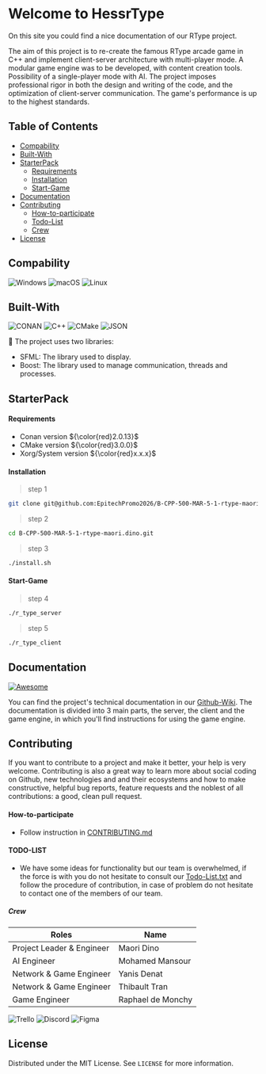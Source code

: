 # Welcome to HessrType

On this site you could find a nice documentation of our RType project.

The aim of this project is to re-create the famous RType arcade game in C++ and implement client-server architecture with multi-player mode. A modular game engine was to be developed, with content creation tools. Possibility of a single-player mode with AI. The project imposes professional rigor in both the design and writing of the code, and the optimization of client-server communication. The game's performance is up to the highest standards.


## Table of Contents

- [Compability](#compability)
- [Built-With](#built-with)
- [StarterPack](#starterpack)
  * [Requirements](#requirements)
  * [Installation](#installation)
  * [Start-Game](#start-game)
- [Documentation](#documentation)
- [Contributing](#contributing)
  * [How-to-participate](#how-to-participate)
  * [Todo-List](#todo-list)
  * [Crew](#crew)
- [License](#license)




 ## Compability

![Windows](https://img.shields.io/badge/Windows-0078D6?style=for-the-badge&logo=windows&logoColor=white)
![macOS](https://img.shields.io/badge/mac%20os-000000?style=for-the-badge&logo=macos&logoColor=F0F0F0)
![Linux](https://img.shields.io/badge/Linux-FCC624?style=for-the-badge&logo=linux&logoColor=black)


## Built-With


![CONAN](https://img.shields.io/badge/Conan-6699CB.svg?style=for-the-badge&logo=Conan&logoColor=white)
![C++](https://img.shields.io/badge/c++-%2300599C.svg?style=for-the-badge&logo=c%2B%2B&logoColor=white)
![CMake](https://img.shields.io/badge/CMake-%23008FBA.svg?style=for-the-badge&logo=cmake&logoColor=white)
![JSON](https://img.shields.io/badge/json-5E5C5C?style=for-the-badge&logo=json&logoColor=white)

📁 The project uses two libraries:

* SFML: The library used to display.
* Boost: The library used to manage communication, threads and processes.

 
## StarterPack


#### Requirements

* Conan version ${\color{red}2.0.13}$
* CMake version ${\color{red}3.0.0}$
* Xorg/System version ${\color{red}x.x.x}$


#### Installation


> step 1
```sh
git clone git@github.com:EpitechPromo2026/B-CPP-500-MAR-5-1-rtype-maori.dino.git
```

> step 2
```sh
cd B-CPP-500-MAR-5-1-rtype-maori.dino.git
```

> step 3
```sh
./install.sh
```

#### Start-Game

> step 4
```sh
./r_type_server
```

> step 5
```sh
./r_type_client
```

## Documentation
[![Awesome](https://awesome.re/badge.svg)](https://awesome.re)

You can find the project's technical documentation in our [Github-Wiki](https://github.com/EpitechPromo2026/B-CPP-500-MAR-5-1-rtype-maori.dino/wiki/RTYPE). The documentation is divided into 3 main parts, the server, the client and the game engine, in which you'll find instructions for using the game engine.



## Contributing

If you want to contribute to a project and make it better, your help is very welcome. Contributing is also a great way to learn more about social coding on Github, new technologies and and their ecosystems and how to make constructive, helpful bug reports, feature requests and the noblest of all contributions: a good, clean pull request.


#### How-to-participate

* Follow instruction in [CONTRIBUTING.md](https://github.com/EpitechPromo2026/B-CPP-500-MAR-5-1-rtype-maori.dino/blob/main/CONTRIBUTING.md)


#### TODO-LIST

* We have some ideas for functionality but our team is overwhelmed, if the force is with you do not hesitate to consult our [Todo-List.txt](https://github.com/EpitechPromo2026/B-CPP-500-MAR-5-1-rtype-maori.dino/blob/main/Todo-List.txt) and follow the procedure of contribution, in case of problem do not hesitate to contact one of the members of our team.

<!-- TEAM -->

##### Crew

| Roles | Name |
| ------ | ------ |
| Project Leader & Engineer  | Maori Dino |
| AI Engineer |  Mohamed Mansour |
| Network & Game Engineer | Yanis Denat |
| Network & Game Engineer | Thibault Tran |
| Game Engineer | Raphael de Monchy |

![Trello](https://img.shields.io/badge/Trello-%23026AA7.svg?style=for-the-badge&logo=Trello&logoColor=white) ![Discord](https://img.shields.io/badge/Discord-%235865F2.svg?style=for-the-badge&logo=discord&logoColor=white) ![Figma](https://img.shields.io/badge/figma-%23F24E1E.svg?style=for-the-badge&logo=figma&logoColor=white)



<!-- LICENSE -->
## License

Distributed under the MIT License. See `LICENSE` for more information.


